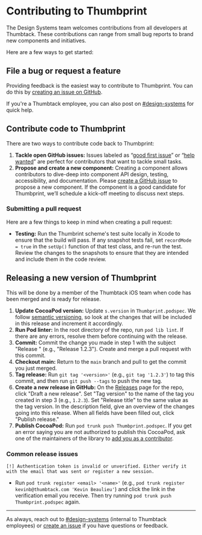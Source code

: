 # Contributing to Thumbprint

The Design Systems team welcomes contributions from all developers at Thumbtack. These contributions can range from small bug reports to brand new components and initiatives.

Here are a few ways to get started:

## File a bug or request a feature

Providing feedback is the easiest way to contribute to Thumbprint. You can do this by [creating an issue on GitHub](https://github.com/thumbtack/thumbprint-ios/issues).

If you're a Thumbtack employee, you can also post on [#design-systems](https://thumbtack.slack.com/messages/C7FLM0ZGU/details/) for quick help.

## Contribute code to Thumbprint

There are two ways to contribute code back to Thumbprint:

1. **Tackle open GitHub issues:** Issues labeled as “[good first issue](https://github.com/thumbtack/thumbprint-ios/issues?q=is%3Aopen+is%3Aissue+label%3A%22good+first+issue%22)” or “[help wanted](https://github.com/thumbtack/thumbprint-ios/issues?q=is%3Aopen+is%3Aissue+label%3A%22help+wanted%22)” are perfect for contributors that want to tackle small tasks.
2. **Propose and create a new component:** Creating a component allows contributors to dive-deep into component API design, testing, accessibility, and documentation. Please [create a GitHub issue](https://github.com/thumbtack/thumbprint-ios/issues) to propose a new component. If the component is a good candidate for Thumbprint, we’ll schedule a kick-off meeting to discuss next steps.

### Submitting a pull request

Here are a few things to keep in mind when creating a pull request:

-   **Testing:** Run the Thumbrint scheme's test suite locally in Xcode to ensure that the build will pass. If any snapshot tests fail, set `recordMode = true` in the `setUp()` function of that test class, and re-run the test. Review the changes to the snapshots to ensure that they are intended and include them in the code review.

## Releasing a new version of Thumbprint

This will be done by a member of the Thumbtack iOS team when code has been merged and is ready for release.

1. **Update CocoaPod version:** Update `s.version` in `Thumbprint.podspec`. We follow [semantic versioning](https://semver.org/), so look at the changes that will be included in this release and increment it accordingly.
2. **Run Pod linter:** In the root directory of the repo, run `pod lib lint`. If there are any errors, resolve them before continuing with the release.
3. **Commit:** Commit the change you made in step 1 with the subject "Release <version>" (e.g., "Release 1.2.3"). Create and merge a pull request with this commit.
4. **Checkout main:** Return to the `main` branch and pull to get the commit you just merged.
5. **Tag release:** Run `git tag '<version>'` (e.g., `git tag '1.2.3'`) to tag this commit, and then run `git push --tags` to push the new tag.
6. **Create a new release in GitHub:** On the [Releases](https://github.com/thumbtack/thumbprint-ios/releases) page for the repo, click "Draft a new release". Set "Tag version" to the name of the tag you created in step 3 (e.g., `1.2.3`). Set "Release title" to the same value as the tag version. In the description field, give an overview of the changes going into this release. When all fields have been filled out, click "Publish release."
7. **Publish CocoaPod:** Run `pod trunk push Thumbprint.podspec`. If you get an error saying you are not authorized to publish this CocoaPod, ask one of the maintainers of the library to [add you as a contributor](https://guides.cocoapods.org/making/getting-setup-with-trunk#adding-other-people-as-contributors).

### Common release issues

`[!] Authentication token is invalid or unverified. Either verify it with the email that was sent or register a new session.`
- Run `pod trunk register <email> '<name>'` (e.g., `pod trunk register kevinb@thumbtack.com 'Kevin Beaulieu'`) and click the link in the verification email you receive. Then try running `pod trunk push Thumbprint.podspec` again.

---

As always, reach out to [#design-systems](https://thumbtack.slack.com/messages/C7FLM0ZGU/details/) (internal to Thumbtack employees) or [create an issue](https://github.com/thumbtack/thumbprint-ios/issues) if you have questions or feedback.
